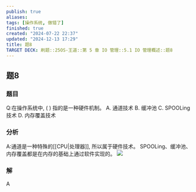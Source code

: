 ```yaml
---
publish: true
aliases: 
tags: [操作系统, 做错了]
finished: true
created: "2024-07-22 22:37"
updated: "2024-12-13 17:29"
title: 题8
TARGET DECK: 刷题::25OS-王道::第 5 章 IO 管理::5.1 IO 管理概述::题8
---
```

## 题8
### 题目
Q:在操作系统中, ( ) 指的是一种硬件机制。
A. 通道技术 
B. 缓冲池 
C. SPOOLing 技术 
D. 内存覆盖技术
### 分析
A:通道是一种特殊的[[CPU|处理器]], 所以属于硬件技术。
SPOOLing、缓冲池、内存覆盖都是在内存的基础上通过软件实现的。
![](https://img.hwenyi.live/202408042011035.webp)
### 解
A
